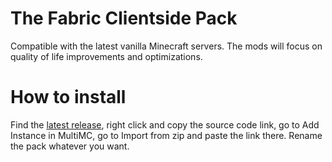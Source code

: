 # The Fabric Clientside Pack
Compatible with the latest vanilla Minecraft servers.
The mods will focus on quality of life improvements and optimizations.

# How to install
Find the [latest release](https://github.com/ignamiranda/MinecraftClientsidePack/releases), right click and copy the source code link, go to Add Instance in MultiMC, go to Import from zip and paste the link there. Rename the pack whatever you want.
